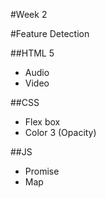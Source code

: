 #Week 2

#Feature Detection

##HTML 5

* Audio
* Video

##CSS

* Flex box
* Color 3 (Opacity)

##JS

* Promise
* Map
